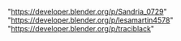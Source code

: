 "https://developer.blender.org/p/Sandria_0729"
"https://developer.blender.org/p/lesamartin4578"
"https://developer.blender.org/p/traciblack"
